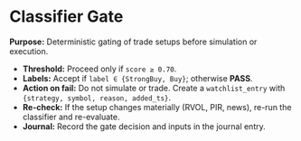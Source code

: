 # Classifier Gate

**Purpose:** Deterministic gating of trade setups before simulation or execution.

- **Threshold:** Proceed only if `score ≥ 0.70`.
- **Labels:** Accept if `label ∈ {StrongBuy, Buy}`; otherwise **PASS**.
- **Action on fail:** Do not simulate or trade. Create a `watchlist_entry` with `{strategy, symbol, reason, added_ts}`.
- **Re-check:** If the setup changes materially (RVOL, PIR, news), re-run the classifier and re-evaluate.
- **Journal:** Record the gate decision and inputs in the journal entry.
